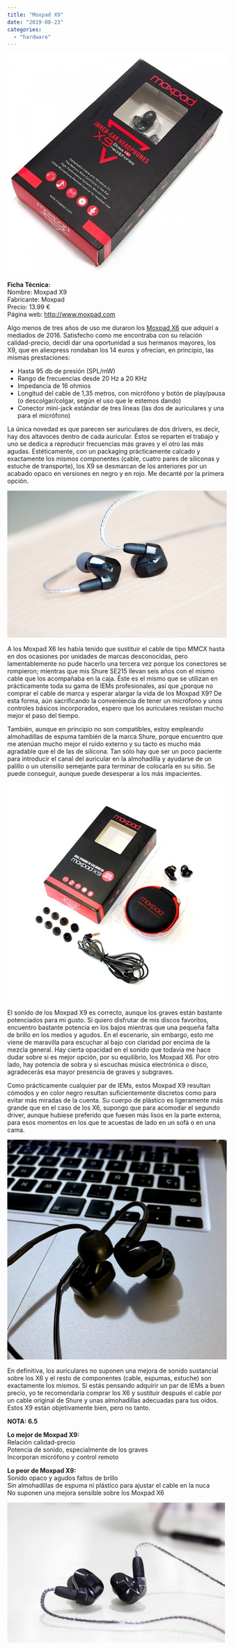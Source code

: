 ```yaml
---
title: "Moxpad X9"
date: "2019-08-23"
categories: 
  - "hardware"
---
```


![](images/moxpad-x9-1.jpg)

**Ficha Técnica:**  
Nombre: Moxpad X9  
Fabricante: Moxpad  
Precio: 13.99 €  
Página web: http://www.moxpad.com

Algo menos de tres años de uso me duraron los [Moxpad X6](../../../2016/08/moxpad-x6/) que adquirí a mediados de 2016. Satisfecho como me encontraba con su relación calidad-precio, decidí dar una oportunidad a sus hermanos mayores, los X9, que en aliexpress rondaban los 14 euros y ofrecían, en principio, las mismas prestaciones:  
- Hasta 95 db de presión (SPL/mW) 
- Rango de frecuencias desde 20 Hz a 20 KHz 
- Impedancia de 16 ohmios 
- Longitud del cable de 1,35 metros, con micrófono y botón de play/pausa (o descolgar/colgar, según el uso que le estemos dando) 
- Conector mini-jack estándar de tres líneas (las dos de auriculares y una para el micrófono)

La única novedad es que parecen ser auriculares de dos drivers, es decir, hay dos altavoces dentro de cada auricular. Éstos se reparten el trabajo y uno se dedica a reproducir frecuencias más graves y el otro las más agudas. Estéticamente, con un packaging prácticamente calcado y exactamente los mismos componentes (cable, cuatro pares de siliconas y estuche de transporte), los X9 se desmarcan de los anteriores por un acabado opaco en versiones en negro y en rojo. Me decanté por la primera opción.

![](images/moxpad-x9-2.jpg)

A los Moxpad X6 les había tenido que sustituir el cable de tipo MMCX hasta en dos ocasiones por unidades de marcas desconocidas, pero lamentablemente no pude hacerlo una tercera vez porque los conectores se rompieron; mientras que mis Shure SE215 llevan seis años con el mismo cable que los acompañaba en la caja. Éste es el mismo que se utilizan en prácticamente toda su gama de IEMs profesionales, así que ¿porque no comprar el cable de marca y esperar alargar la vida de los Moxpad X9? De esta forma, aún sacrificando la conveniencia de tener un micrófono y unos controles básicos incorporados, espero que los auriculares resistan mucho mejor el paso del tiempo.

También, aunque en principio no son compatibles, estoy empleando almohadillas de espuma también de la marca Shure, porque encuentro que me atenúan mucho mejor el ruido externo y su tacto es mucho más agradable que el de las de silicona. Tan sólo hay que ser un poco paciente para introducir el canal del auricular en la almohadilla y ayudarse de un palillo o un utensilio semejante para terminar de colocarla en su sitio. Se puede conseguir, aunque puede desesperar a los más impacientes.

![](images/moxpad-x9-3.jpg)

El sonido de los Moxpad X9 es correcto, aunque los graves están bastante potenciados para mi gusto. Si quiero disfrutar de mis discos favoritos, encuentro bastante potencia en los bajos mientras que una pequeña falta de brillo en los medios y agudos. En el escenario, sin embargo, esto me viene de maravilla para escuchar al bajo con claridad por encima de la mezcla general. Hay cierta opacidad en el sonido que todavía me hace dudar sobre si es mejor opción, por su equilibrio, los Moxpad X6. Por otro lado, hay potencia de sobra y si escuchas música electrónica o disco, agradecerás esa mayor presencia de graves y subgraves.

Como prácticamente cualquier par de IEMs, estos Moxpad X9 resultan cómodos y en color negro resultan suficientemente discretos como para evitar más miradas de la cuenta. Su cuerpo de plástico es ligeramente más grande que en el caso de los X6, supongo que para acomodar el segundo driver, aunque hubiese preferido que fuesen más lisos en la parte externa, para esos momentos en los que te acuestas de lado en un sofá o en una cama.

![](images/moxpad-x9-4.jpg)

En definitiva, los auriculares no suponen una mejora de sonido sustancial sobre los X6 y el resto de componentes (cable, espumas, estuche) son exactamente los mismos. Si estás pensando adquirir un par de IEMs a buen precio, yo te recomendaría comprar los X6 y sustituir después el cable por un cable original de Shure y unas almohadillas adecuadas para tus oídos. Estos X9 están objetivamente bien, pero no tanto.

**NOTA: 6.5**

**Lo mejor de Moxpad X9:**  
Relación calidad-precio  
Potencia de sonido, especialmente de los graves  
Incorporan micrófono y control remoto

**Lo peor de Moxpad X9:**  
Sonido opaco y agudos faltos de brillo  
Sin almohadillas de espuma ni plástico para ajustar el cable en la nuca  
No suponen una mejora sensible sobre los Moxpad X6

![](images/moxpad-x9-5.png)